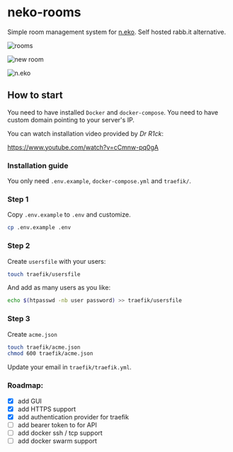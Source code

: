 # neko-rooms

Simple room management system for [n.eko](https://github.com/m1k1o/neko). Self hosted rabb.it alternative.

![rooms](https://github.com/m1k1o/neko-rooms/raw/master/docs/rooms.png)

![new room](https://github.com/m1k1o/neko-rooms/raw/master/docs/new_room.png)

![n.eko](https://github.com/m1k1o/neko-rooms/raw/master/docs/neko.gif)

## How to start

You need to have installed `Docker` and `docker-compose`. You need to have custom domain pointing to your server's IP.

You can watch installation video provided by *Dr R1ck*:

https://www.youtube.com/watch?v=cCmnw-pq0gA

### Installation guide

You only need `.env.example`, `docker-compose.yml` and `traefik/`.

### Step 1

Copy `.env.example` to `.env` and customize.

```bash
cp .env.example .env
```

### Step 2

Create `usersfile` with your users:

```bash
touch traefik/usersfile
```

And add as many users as you like:

```bash
echo $(htpasswd -nb user password) >> traefik/usersfile
```

### Step 3

Create `acme.json`

```bash
touch traefik/acme.json
chmod 600 traefik/acme.json
```

Update your email in `traefik/traefik.yml`.

### Roadmap:
 - [x] add GUI
 - [x] add HTTPS support
 - [x] add authentication provider for traefik
 - [ ] add bearer token to for API
 - [ ] add docker ssh / tcp support
 - [ ] add docker swarm support
